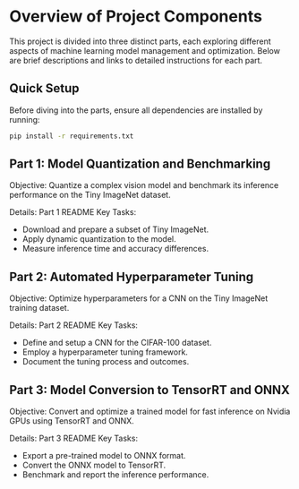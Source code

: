# Overview of Project Components

This project is divided into three distinct parts, each exploring different aspects of machine learning model management and optimization. Below are brief descriptions and links to detailed instructions for each part.

## Quick Setup

Before diving into the parts, ensure all dependencies are installed by running:

```bash
pip install -r requirements.txt
```

## Part 1: Model Quantization and Benchmarking

Objective: Quantize a complex vision model and benchmark its inference performance on the Tiny ImageNet dataset.

Details: Part 1 README
Key Tasks:

- Download and prepare a subset of Tiny ImageNet.
- Apply dynamic quantization to the model.
- Measure inference time and accuracy differences.

## Part 2: Automated Hyperparameter Tuning

Objective: Optimize hyperparameters for a CNN on the Tiny ImageNet training dataset.

Details: Part 2 README
Key Tasks:

- Define and setup a CNN for the CIFAR-100 dataset.
- Employ a hyperparameter tuning framework.
- Document the tuning process and outcomes.

## Part 3: Model Conversion to TensorRT and ONNX

Objective: Convert and optimize a trained model for fast inference on Nvidia GPUs using TensorRT and ONNX.

Details: Part 3 README
Key Tasks:

- Export a pre-trained model to ONNX format.
- Convert the ONNX model to TensorRT.
- Benchmark and report the inference performance.

